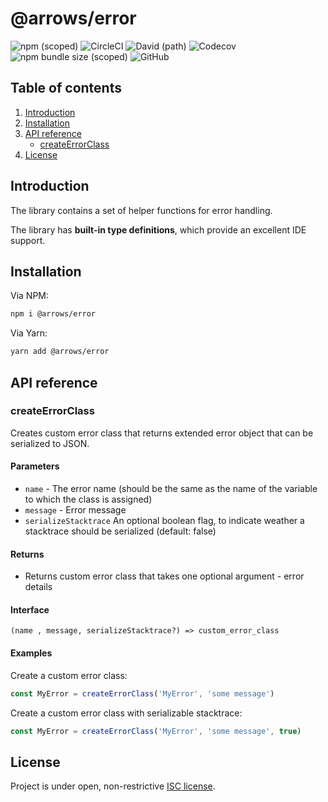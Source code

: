# @arrows/error

![npm (scoped)](https://img.shields.io/npm/v/@arrows/error)
![CircleCI](https://img.shields.io/circleci/build/github/caderek/arrows)
![David (path)](https://img.shields.io/david/caderek/arrows?path=packages%2Ferror)
![Codecov](https://img.shields.io/codecov/c/github/caderek/arrows?token=c6adb715d638431786fefe69ca08ab00)
![npm bundle size (scoped)](https://img.shields.io/bundlephobia/minzip/@arrows/error)
![GitHub](https://img.shields.io/github/license/caderek/arrows)

## Table of contents

1. [Introduction](#introduction)
2. [Installation](#installation)
3. [API reference](#api-reference)
   - [createErrorClass](#createErrorClass)
4. [License](#license)

## Introduction

The library contains a set of helper functions for error handling.

The library has **built-in type definitions**, which provide an excellent IDE support.

## Installation

Via NPM:

```sh
npm i @arrows/error
```

Via Yarn:

```sh
yarn add @arrows/error
```

## API reference

### createErrorClass

Creates custom error class that returns extended error object that can be serialized to JSON.

#### Parameters

- `name` - The error name (should be the same as the name of the variable to which the class is assigned)
- `message` - Error message
- `serializeStacktrace` An optional boolean flag, to indicate weather a stacktrace should be serialized (default: false)

#### Returns

- Returns custom error class that takes one optional argument - error details

#### Interface

```
(name , message, serializeStacktrace?) => custom_error_class
```

#### Examples

Create a custom error class:

```javascript
const MyError = createErrorClass('MyError', 'some message')
```

Create a custom error class with serializable stacktrace:

```javascript
const MyError = createErrorClass('MyError', 'some message', true)
```

## License

Project is under open, non-restrictive [ISC license](LICENSE).
